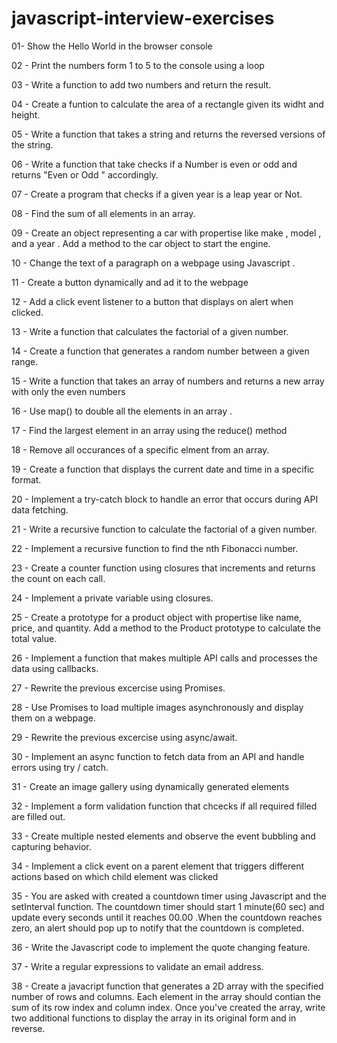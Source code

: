 # javascript-interview-exercises

01-  Show the Hello World in the browser console

02 - Print the numbers form 1 to 5 to the console using a loop

03 - Write a function to add two numbers and return the result.

04 - Create a funtion to calculate the area of a rectangle given its widht and height.

05 - Write a function that takes a string and returns the reversed versions of the string.

06 - Write a function that take checks  if a Number is even or odd and returns "Even or Odd " accordingly.

07 - Create a program that checks if a given year is a leap year or Not.

08 - Find the sum of all elements in an array.

09 - Create an object representing a car with propertise like make , model , and a year . Add a method to the car object to start the engine.

10 - Change the text of a paragraph on a webpage using Javascript .

11 - Create a button dynamically and ad it to the webpage

12 - Add a click event listener to a button that displays on alert when clicked.

13 - Write a function that calculates the factorial of a given number.

14 - Create a function that generates a random number between a given range.

15 - Write a function that takes an array of numbers and returns a new array with only the even numbers

16 - Use map() to double all the elements in an array .

17 - Find the largest element in an array using the reduce() method

18 - Remove all occurances of a specific elment from an array.

19 - Create a function that displays the current date and time in a specific format.

20 - Implement a try-catch block to handle an error that occurs during API data fetching.

21 - Write a recursive function to calculate the factorial of a given number.

22 - Implement a recursive function to find the nth Fibonacci number.

23 - Create a counter function using closures that increments and returns the count on each call.

24 - Implement a private variable using closures.

25 - Create a prototype for a product object with propertise like name, price, and quantity. Add a method to the Product prototype to calculate the total value.

26 - Implement a function that makes multiple API calls and processes the data using callbacks.

27 - Rewrite the previous excercise using Promises.

28 - Use Promises to load multiple images asynchronously and display them on a webpage.

29 - Rewrite the previous excercise using async/await.

30 - Implement an async function to fetch data from an API and handle errors using try / catch.

31 - Create an image gallery using dynamically generated elements

32 - Implement a form validation function that chcecks if all required filled are filled out.

33 - Create multiple nested elements and observe the event bubbling and capturing behavior.

34 - Implement a click event on a parent element that triggers different actions based on which child element was clicked

35 - You are asked with created a countdown timer using Javascript and the setInterval function. The countdown timer should start 1 minute(60 sec) and update every seconds until it reaches 00.00 .When the countdown reaches zero, an alert should pop up to notify that the countdown is completed.

36 - Write the Javascript code to implement the quote changing feature.

37 - Write a regular expressions to validate an email address.

38 - Create a javacript function that generates a 2D array with the specified number of rows and columns. Each element in the array should contian the sum of its row index and column index. Once you've created the array, write two additional functions to display the array in its original form and in reverse.